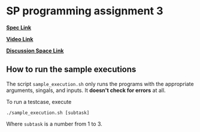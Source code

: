 # SP programming assignment 3

**[Spec Link](https://hackmd.io/Yl3brX-BQnSibLDda5GJ7g?view)**

**[Video Link](https://www.youtube.com/watch?v=buqOzr74dSU)**

**[Discussion Space Link](https://github.com/NTU-SP/SP_HW3_release/discussions)**

## How to run the sample executions

The script `sample_execution.sh` only runs the programs with the appropriate arguments, singals, and inputs. It **doesn't check for errors** at all.

To run a testcase, execute

```
./sample_execution.sh [subtask]
```

Where `subtask` is a number from 1 to 3.
